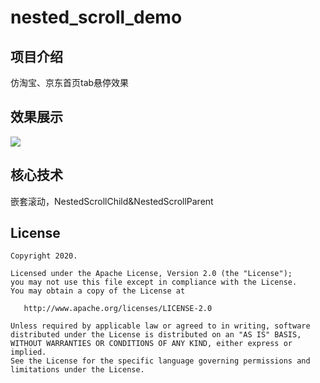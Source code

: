 # nested_scroll_demo
## 项目介绍  
仿淘宝、京东首页tab悬停效果

## 效果展示
![](https://github.com/FangMessi/nested_scroll_demo/blob/main/screenshot/ajqoe-vk8xu.gif)

## 核心技术
嵌套滚动，NestedScrollChild&NestedScrollParent

## License
```
Copyright 2020.

Licensed under the Apache License, Version 2.0 (the "License");
you may not use this file except in compliance with the License.
You may obtain a copy of the License at

   http://www.apache.org/licenses/LICENSE-2.0

Unless required by applicable law or agreed to in writing, software
distributed under the License is distributed on an "AS IS" BASIS,
WITHOUT WARRANTIES OR CONDITIONS OF ANY KIND, either express or implied.
See the License for the specific language governing permissions and
limitations under the License.
```
